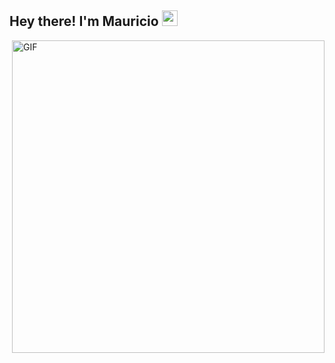 <h2> Hey there! I'm Mauricio <img src="https://github.com/souvikguria98/souvikguria98/blob/master/Hi.gif" width="25"></h2>
<img align="right" alt="GIF" src="https://github.com/user-attachments/assets/643d5cb3-18d6-4d71-a6ff-d33a36ceee15" width="500"/>
